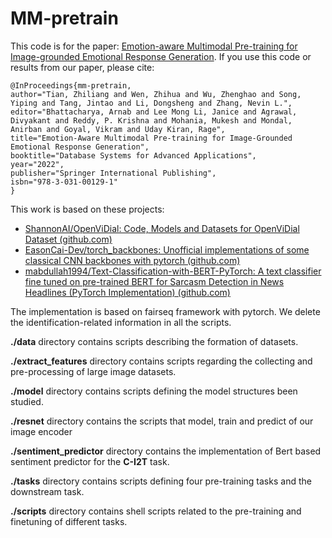 # MM-pretrain

This code is for the paper: [Emotion-aware Multimodal Pre-training for Image-grounded Emotional Response Generation](https://link.springer.com/chapter/10.1007/978-3-031-00129-1_1#citeas). If you use this code or results from our paper, please cite:

```
@InProceedings{mm-pretrain,
author="Tian, Zhiliang and Wen, Zhihua and Wu, Zhenghao and Song, Yiping and Tang, Jintao and Li, Dongsheng and Zhang, Nevin L.",
editor="Bhattacharya, Arnab and Lee Mong Li, Janice and Agrawal, Divyakant and Reddy, P. Krishna and Mohania, Mukesh and Mondal, Anirban and Goyal, Vikram and Uday Kiran, Rage",
title="Emotion-Aware Multimodal Pre-training for Image-Grounded Emotional Response Generation",
booktitle="Database Systems for Advanced Applications",
year="2022",
publisher="Springer International Publishing",
isbn="978-3-031-00129-1"
}
```


This work is based on these projects:

- [ShannonAI/OpenViDial: Code, Models and Datasets for OpenViDial Dataset (github.com)](https://github.com/ShannonAI/OpenViDial)
- [EasonCai-Dev/torch_backbones: Unofficial implementations of some classical CNN backbones with pytorch (github.com)](https://github.com/EasonCai-Dev/torch_backbones)
- [mabdullah1994/Text-Classification-with-BERT-PyTorch: A text classifier fine tuned on pre-trained BERT for Sarcasm Detection in News Headlines (PyTorch Implementation) (github.com)](https://github.com/mabdullah1994/Text-Classification-with-BERT-PyTorch)



The implementation is based on fairseq framework with pytorch. We delete the identification-related information in all the scripts.



**./data** directory contains scripts describing the formation of datasets.

**./extract_features** directory contains scripts regarding the collecting and pre-processing of large image datasets.

**./model** directory contains scripts defining the model structures been studied.

**./resnet** directory contains the scripts that model, train and predict of our image encoder

**./sentiment_predictor** directory contains the implementation of Bert based sentiment predictor for the **C-I2T** task.

**./tasks** directory contains scripts defining four pre-training tasks and the downstream task. 

**./scripts** directory contains shell scripts related to the pre-training and finetuning of different tasks.

